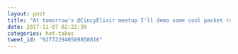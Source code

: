 ```yaml
---
layout: post
title: "At tomorrow's @CincyElixir meetup I'll demo some cool packet radio stuff with Nerves and we'll play a secret message game with the hardware."
date: 2017-11-07 02:22:39
categories: hot-takes
tweet_id: "927722940589858816"
---
```



<!-- Original tweet: https://twitter.com/i/status/927722940589858816 -->
